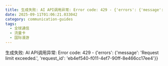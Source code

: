 ```yaml
---
title: 生成失败: AI API调用异常: Error code: 429 - {'errors': {'message': 'Request limit exceeded.', 'request_id': 'dc05b012-e4e2-441a-873d-f8dcf4d828c1'}}
date: 2025-09-11T01:06:21.033042
category: communication-guides
tags:
  - 全球通信
  - 流量卡
  - 国际漫游
---
```


生成失败: AI API调用异常: Error code: 429 - {'errors': {'message': 'Request limit exceeded.', 'request_id': 'eb4ef540-f011-4ef7-90ff-8e466cc17ee4'}}